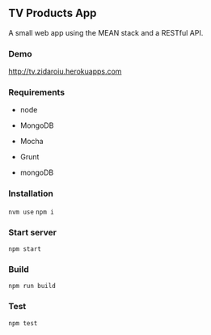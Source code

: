 ## TV Products App

A small web app using the MEAN stack and a RESTful API.

### Demo

http://tv.zidaroiu.herokuapps.com

### Requirements

- node
- MongoDB
- Mocha
- Grunt

- mongoDB

### Installation

``` nvm use ```
``` npm i ```

### Start server

``` npm start ```

### Build

``` npm run build ```

### Test

``` npm test ```
